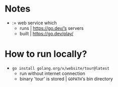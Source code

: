 # Notes
* := web service which
  * runs | https://go.dev/’s servers
  * built | https://go.dev/play/

# How to run locally?
* `go install golang.org/x/website/tour@latest`
  * run without internet connection
  * binary 'tour' is stored | `GOPATH`'s bin directory
